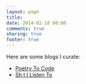 ```yaml
---
layout: page
title: 
date: 2014-02-18 00:00
comments: true
sharing: true
footer: true
---
```


Here are some blogs I curate:
<ul>
<li> <a href="http://poetrytocode.tumblr.com">Poetry To Code</a></li>
<li> <a href="http://sh-tilistento.tumblr.com">Sh t I Listen To</a></li>
</ul>

[poetrytocode]: http://poetrytocode.tumblr.com
[shtilistento]: http://sh-tilistento.tumblr.com
